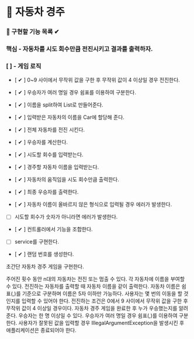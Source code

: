 # 🚗 자동차 경주

### 🎯 구현할 기능 목록 ✔

### 핵심 - 자동차를 시도 회수만큼 전진시키고 결과를 출력하자.

### [  ] - 게임 로직

- [ ✔ ] 0~9 사이에서 무작위 값을 구한 후 무작위 값이 4 이상일 경우 전진한다.
- [ ✔ ] 우승자가 여러 명일 경우 쉼표를 이용하여 구분한다.
- [ ✔ ] 이름을 split하여 List로 만들어준다.
- [ ✔ ] 입력받은 자동차의 이름을 Car에 할당해 준다.
- [ ✔ ] 전체 자동차를 전진 시킨다.
- [ ✔ ] 우승자를 계산한다.

- [ ✔ ] 시도할 회수를 입력받는다.
- [ ✔ ] 경주할 자동차 이름을 입력받는다.


- [ ✔ ] 자동차의 움직임을 시도 회수만큼 출력한다.
- [ ✔ ] 최종 우승자를 출력한다.

- [ ✔ ] 자동차 이름이 올바르지 않은 형식으로 입력될 경우 에러가 발생한다.
- [  ] 시도할 회수가 숫자가 아니라면 에러가 발생한다.

- [ ✔ ] 컨트롤러에서 기능을 조합한다.
- [  ] service를 구현한다.
- [ ✔ ] 랜덤 번호를 생성한다.

초간단 자동차 경주 게임을 구현한다.

주어진 횟수 동안 n대의 자동차는 전진 또는 멈출 수 있다.
각 자동차에 이름을 부여할 수 있다. 전진하는 자동차를 출력할 때 자동차 이름을 같이 출력한다.
자동차 이름은 쉼표(,)를 기준으로 구분하며 이름은 5자 이하만 가능하다.
사용자는 몇 번의 이동을 할 것인지를 입력할 수 있어야 한다.
전진하는 조건은 0에서 9 사이에서 무작위 값을 구한 후 무작위 값이 4 이상일 경우이다.
자동차 경주 게임을 완료한 후 누가 우승했는지를 알려준다. 우승자는 한 명 이상일 수 있다.
우승자가 여러 명일 경우 쉼표(,)를 이용하여 구분한다.
사용자가 잘못된 값을 입력할 경우 IllegalArgumentException을 발생시킨 후 애플리케이션은 종료되어야 한다.